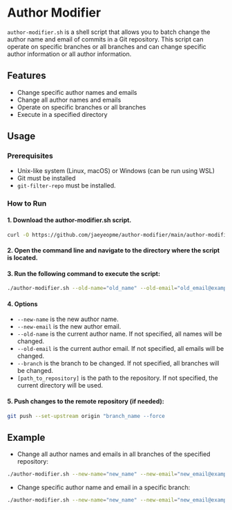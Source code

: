 # Author Modifier

`author-modifier.sh` is a shell script that allows you to batch change the author name and email of commits in a Git repository. This script can operate on specific branches or all branches and can change specific author information or all author information.

## Features

- Change specific author names and emails
- Change all author names and emails
- Operate on specific branches or all branches
- Execute in a specified directory

## Usage

### Prerequisites

- Unix-like system (Linux, macOS) or Windows (can be run using WSL)
- Git must be installed
- `git-filter-repo` must be installed.

### How to Run

#### 1. Download the author-modifier.sh script.

```sh
curl -O https://github.com/jaeyeopme/author-modifier/main/author-modifier.sh
```

#### 2. Open the command line and navigate to the directory where the script is located.

#### 3. Run the following command to execute the script:

```sh
./author-modifier.sh --old-name="old_name" --old-email="old_email@example.com" --new-name="new_name" --new-email="new_email@example.com" --branch="branch_name" [path_to_repository]
```

#### 4. Options

- `--new-name` is the new author name.
- `--new-email` is the new author email.
- `--old-name` is the current author name. If not specified, all names will be changed.
- `--old-email` is the current author email. If not specified, all emails will be changed.
- `--branch` is the branch to be changed. If not specified, all branches will be changed.
- `[path_to_repository]` is the path to the repository. If not specified, the current directory will be used.

#### 5. Push changes to the remote repository (if needed):

```sh
git push --set-upstream origin "branch_name --force
```

## Example

- Change all author names and emails in all branches of the specified repository:

```sh
./author-modifier.sh --new-name="new_name" --new-email="new_email@example.com" /path/to/repository
```

- Change specific author name and email in a specific branch:

```sh
./author-modifier.sh --new-name="new_name" --new-email="new_email@example.com" --old-name="old_name" --old-email="old_email@example.com" --branch="branch_name" /path/to/repository
```
